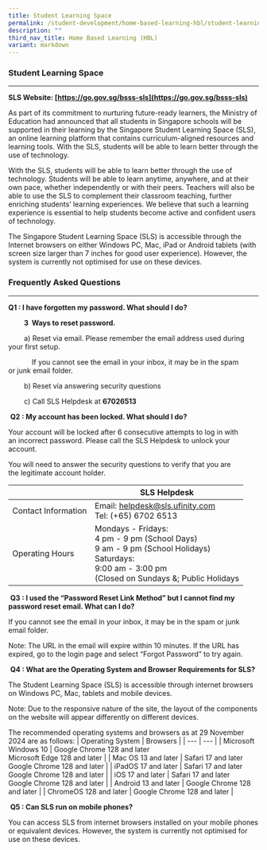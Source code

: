 ```yaml
---
title: Student Learning Space
permalink: /student-development/home-based-learning-hbl/student-learning-space/
description: ""
third_nav_title: Home Based Learning (HBL)
variant: markdown
---
```

### Student Learning Space
-----------------------------------

**SLS Website:&nbsp;[https://go.gov.sg/bsss-sls](https://go.gov.sg/bsss-sls)**

As part of its commitment to nurturing future-ready learners, the Ministry of Education had announced that all students in Singapore schools will be supported in their learning by the Singapore Student Learning Space (SLS), an online learning platform that contains curriculum-aligned resources and learning tools. With the SLS, students will be able to learn better through the use of technology.

  
With the SLS, students will be able to learn better through the use of technology. Students will be able to learn anytime, anywhere, and at their own pace, whether independently or with their peers. Teachers will also be able to use the SLS to complement their classroom teaching, further enriching students’ learning experiences. We believe that such a learning experience is essential to help students become active and confident users of technology.

The Singapore Student Learning Space (SLS) is accessible through the Internet browsers on either Windows PC, Mac, iPad or Android tablets (with screen size larger than 7 inches for good user experience). However, the system is currently not optimised for use on these devices.

### Frequently Asked Questions
--------------------------

**Q1 : I have forgotten my password. What should I do?**

&nbsp;&nbsp; &nbsp;&nbsp;&nbsp; &nbsp;**3&nbsp; Ways to reset password.**

&nbsp;&nbsp; &nbsp;&nbsp;&nbsp; &nbsp;a) Reset via email. Please remember the email address used during your first&nbsp;setup.&nbsp;

&nbsp;&nbsp;&nbsp;&nbsp;&nbsp; &nbsp;&nbsp;&nbsp; &nbsp;&nbsp;If you cannot see the email in your inbox, it may be in the spam or&nbsp;junk email folder.

&nbsp;&nbsp; &nbsp;&nbsp;&nbsp; &nbsp;b) Reset via answering security questions

&nbsp;&nbsp; &nbsp;&nbsp;&nbsp; &nbsp;c) Call SLS Helpdesk at&nbsp;**67026513**

&nbsp;**Q2 : My account has been locked. What should I do?**

Your account will be locked after 6 consecutive attempts to log in with an&nbsp;incorrect password.&nbsp;Please call the SLS Helpdesk to unlock your account.&nbsp;

You will need to&nbsp;answer the security questions to verify that you are the&nbsp;legitimate account holder.



|   | SLS Helpdesk | 
| -------- | -------- | 
| Contact Information     | Email: helpdesk@sls.ufinity.com <br>Tel: (+65) 6702 6513     | 
| Operating Hours     | Mondays - Fridays:  <br>4 pm - 9 pm (School Days) <br>9 am - 9 pm (School Holidays)  <br>Saturdays:  <br>9:00 am - 3:00 pm  <br>(Closed on Sundays &amp;; Public Holidays    |


&nbsp;**Q3 : I used the “Password Reset Link Method” but I cannot find my password reset email. What can I do?**

If you cannot see the email in your inbox, it may be in the spam or junk email folder.

Note: The URL in the email will expire within 10 minutes. If the URL has expired,&nbsp;go to the login page and select “Forgot Password” to try again.  

&nbsp;**Q4 : What are the Operating System and Browser Requirements for SLS?**

The Student Learning Space (SLS) is accessible through internet browsers on Windows PC, Mac, tablets and mobile devices.

Note: Due to the responsive nature of the site, the layout of the components on the website will appear differently on different devices.

The recommended operating systems and browsers as at 29 November 2024 are as follows:
| Operating System | Browsers |
| --- | --- |
| Microsoft Windows 10 | Google Chrome 128 and later  
Microsoft Edge 128 and later |
| Mac OS 13 and later | Safari 17 and later  
Google Chrome 128 and later |
| iPadOS 17 and later | Safari 17 and later  
Google Chrome 128 and later |
| iOS 17 and later | Safari 17 and later  
Google Chrome 128 and later |
| Android 13 and later | Google Chrome 128 and later |
| ChromeOS 128 and later | Google Chrome 128 and later |


&nbsp;**Q5 : Can SLS run on mobile phones?**

You can access SLS from internet browsers installed on your mobile phones or&nbsp;equivalent devices. However, the system is currently not optimised for use on&nbsp;these devices.